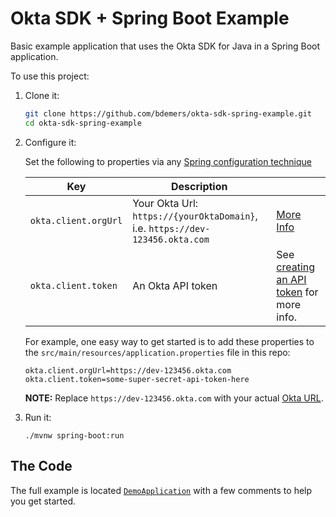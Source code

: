 Okta SDK + Spring Boot Example
==============================

Basic example application that uses the Okta SDK for Java in a Spring Boot application.

To use this project:

1. Clone it:
   ```sh
   git clone https://github.com/bdemers/okta-sdk-spring-example.git
   cd okta-sdk-spring-example
   ```

2. Configure it:

   Set the following to properties via any [Spring configuration technique](https://docs.spring.io/spring-boot/docs/1.5.6.RELEASE/reference/html/boot-features-external-config.html) 
   
   | Key | Description | |
   ------|----------------|-|
   | `okta.client.orgUrl` | Your Okta Url: `https://{yourOktaDomain}`, i.e. `https://dev-123456.okta.com` | [More Info](https://bit.ly/finding-okta-domain) |
   | `okta.client.token` | An Okta API token | See [creating an API token](https://developer.okta.com/docs/api/getting_started/getting_a_token) for more info. |
   
   For example, one easy way to get started is to add these properties to the `src/main/resources/application.properties` file in this repo:

   ```properties
   okta.client.orgUrl=https://dev-123456.okta.com
   okta.client.token=some-super-secret-api-token-here
   ```

   **NOTE:** Replace `https://dev-123456.okta.com` with your actual [Okta URL](https://bit.ly/finding-okta-domain).

3. Run it:

   ```shell
   ./mvnw spring-boot:run
   ```

## The Code

The full example is located [`DemoApplication`](/src/main/java/com/example/demo/DemoApplication.java) with a few comments to help you get started.

